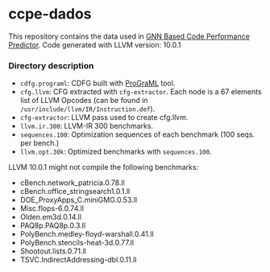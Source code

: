 # ccpe-dados
This repository contains the data used in [GNN Based Code Performance Predictor](https://github.com/otavioon/code-performance-predictor).
Code generated with LLVM version: 10.0.1

### Directory description

- `cdfg.programl`: CDFG built with [ProGraML](https://github.com/ChrisCummins/ProGraML) tool.
- `cfg.llvm`: CFG extracted with `cfg-extractor`. Each node is a 67 elements list of LLVM Opcodes (can be found in `/usr/include/llvm/IR/Instruction.def`).
- `cfg-extractor`: LLVM pass used to create cfg.llvm.
- `llvm.ir.300`: LLVM-IR 300 benchmarks.
- `sequences.100`: Optimization sequences of each benchmark (100 seqs. per bench.)
- `llvm.opt.30k`: Optimized benchmarks with `sequences.100`.

LLVM 10.0.1 might not compile the following benchmarks:
- cBench.network_patricia.0.78.ll
- cBench.office_stringsearch1.0.1.ll
- DOE_ProxyApps_C.miniGMG.0.53.ll
- Misc.flops-6.0.74.ll
- Olden.em3d.0.14.ll
- PAQ8p.PAQ8p.0.3.ll
- PolyBench.medley-floyd-warshall.0.41.ll
- PolyBench.stencils-heat-3d.0.77.ll
- Shootout.lists.0.71.ll
- TSVC.IndirectAddressing-dbl.0.11.ll
